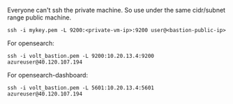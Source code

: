 Everyone can't ssh the private machine. So use under the same cidr/subnet range public machine.
```
ssh -i mykey.pem -L 9200:<private-vm-ip>:9200 user@<bastion-public-ip>
```

For opensearch:
```
ssh -i volt_bastion.pem -L 9200:10.20.13.4:9200 azureuser@40.120.107.194
```
For opensearch-dashboard:
```
ssh -i volt_bastion.pem -L 5601:10.20.13.4:5601 azureuser@40.120.107.194
```
